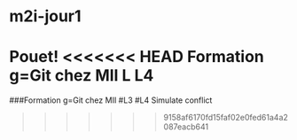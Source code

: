 # m2i-jour1
Pouet!
<<<<<<< HEAD
Formation g=Git chez MII
L
L4
=======
###Formation g=Git chez MII
#L3
#L4
Simulate conflict
>>>>>>> 9158af6170fd15faf02e0fed61a4a2087eacb641
